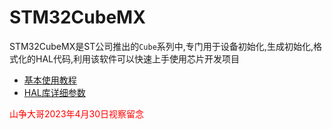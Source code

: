 # STM32CubeMX

STM32CubeMX是ST公司推出的`Cube`系列中,专门用于设备初始化,生成初始化,格式化的HAL代码,利用该软件可以快速上手使用芯片开发项目

- [基本使用教程](tutorial.md)
- [HAL库详细参数](../HAL/hal/hal.md)

<p style="color: red">山争大哥2023年4月30日视察留念</p>
